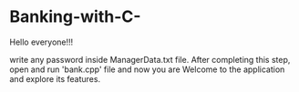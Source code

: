 # Banking-with-C-
Hello everyone!!!


write any password inside ManagerData.txt file.
After completing this step, open and run 'bank.cpp' file
and now you are Welcome to the application and explore its features.

